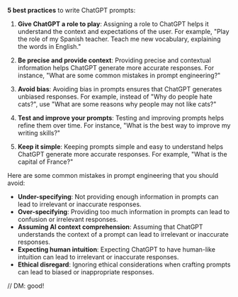 **5 best practices** to write ChatGPT prompts:

1. **Give ChatGPT a role to play**: Assigning a role to ChatGPT helps it understand the context and expectations of the user. For example, "Play the role of my Spanish teacher. Teach me new vocabulary, explaining the words in English."

2. **Be precise and provide context**: Providing precise and contextual information helps ChatGPT generate more accurate responses. For instance, "What are some common mistakes in prompt engineering?"

3. **Avoid bias**: Avoiding bias in prompts ensures that ChatGPT generates unbiased responses. For example, instead of "Why do people hate cats?", use "What are some reasons why people may not like cats?"

4. **Test and improve your prompts**: Testing and improving prompts helps refine them over time. For instance, "What is the best way to improve my writing skills?"

5. **Keep it simple**: Keeping prompts simple and easy to understand helps ChatGPT generate more accurate responses. For example, "What is the capital of France?"

Here are some common mistakes in prompt engineering that you should avoid:

- **Under-specifying**: Not providing enough information in prompts can lead to irrelevant or inaccurate responses.
- **Over-specifying**: Providing too much information in prompts can lead to confusion or irrelevant responses.
- **Assuming AI context comprehension**: Assuming that ChatGPT understands the context of a prompt can lead to irrelevant or inaccurate responses.
- **Expecting human intuition**: Expecting ChatGPT to have human-like intuition can lead to irrelevant or inaccurate responses.
- **Ethical disregard**: Ignoring ethical considerations when crafting prompts can lead to biased or inappropriate responses.

// DM: good!